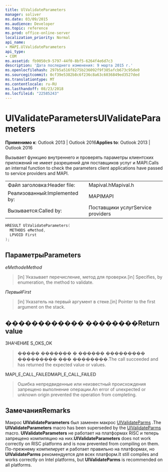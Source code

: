 ```yaml
---
title: UlValidateParameters
manager: soliver
ms.date: 03/09/2015
ms.audience: Developer
ms.topic: reference
ms.prod: office-online-server
localization_priority: Normal
api_name:
- MAPI.UlValidateParameters
api_type:
- COM
ms.assetid: fb9050c9-5797-44f0-8bf5-6264f4e6d7c3
description: 'Дата последнего изменения: 9 марта 2015 г.'
ms.openlocfilehash: 297b5a516f8275b236092f9f385afcb673c95de0
ms.sourcegitcommit: 0cf39e5382b8c6f236c8a63c6036849ed3527ded
ms.translationtype: MT
ms.contentlocale: ru-RU
ms.lasthandoff: 08/23/2018
ms.locfileid: "22585243"
---
```

# <a name="ulvalidateparameters"></a><span data-ttu-id="c1ec5-103">UlValidateParameters</span><span class="sxs-lookup"><span data-stu-id="c1ec5-103">UlValidateParameters</span></span>

  
  
<span data-ttu-id="c1ec5-104">**Применимо к**: Outlook 2013 | Outlook 2016</span><span class="sxs-lookup"><span data-stu-id="c1ec5-104">**Applies to**: Outlook 2013 | Outlook 2016</span></span> 
  
<span data-ttu-id="c1ec5-105">Вызывает функцию внутреннего и проверять параметры клиентских приложений не имеет разрешений для поставщиков услуг и MAPI.</span><span class="sxs-lookup"><span data-stu-id="c1ec5-105">Calls an internal function to check the parameters client applications have passed to service providers and MAPI.</span></span> 
  
|||
|:-----|:-----|
|<span data-ttu-id="c1ec5-106">Файл заголовка:</span><span class="sxs-lookup"><span data-stu-id="c1ec5-106">Header file:</span></span>  <br/> |<span data-ttu-id="c1ec5-107">Mapival.h</span><span class="sxs-lookup"><span data-stu-id="c1ec5-107">Mapival.h</span></span>  <br/> |
|<span data-ttu-id="c1ec5-108">Реализованный:</span><span class="sxs-lookup"><span data-stu-id="c1ec5-108">Implemented by:</span></span>  <br/> |<span data-ttu-id="c1ec5-109">MAPI</span><span class="sxs-lookup"><span data-stu-id="c1ec5-109">MAPI</span></span>  <br/> |
|<span data-ttu-id="c1ec5-110">Вызывается:</span><span class="sxs-lookup"><span data-stu-id="c1ec5-110">Called by:</span></span>  <br/> |<span data-ttu-id="c1ec5-111">Поставщики услуг</span><span class="sxs-lookup"><span data-stu-id="c1ec5-111">Service providers</span></span>  <br/> |
   
```cpp
HRESULT UlValidateParameters(
  METHODS eMethod,
  LPVOID First
);
```

## <a name="parameters"></a><span data-ttu-id="c1ec5-112">Параметры</span><span class="sxs-lookup"><span data-stu-id="c1ec5-112">Parameters</span></span>

 <span data-ttu-id="c1ec5-113">_eMethod_</span><span class="sxs-lookup"><span data-stu-id="c1ec5-113">_eMethod_</span></span>
  
> <span data-ttu-id="c1ec5-114">[in] Указывает перечисление, метод для проверки.</span><span class="sxs-lookup"><span data-stu-id="c1ec5-114">[in] Specifies, by enumeration, the method to validate.</span></span> 
    
 <span data-ttu-id="c1ec5-115">_Первый_</span><span class="sxs-lookup"><span data-stu-id="c1ec5-115">_First_</span></span>
  
> <span data-ttu-id="c1ec5-116">[in] Указатель на первый аргумент в стеке.</span><span class="sxs-lookup"><span data-stu-id="c1ec5-116">[in] Pointer to the first argument on the stack.</span></span>
    
## <a name="return-value"></a><span data-ttu-id="c1ec5-117">������������ ��������</span><span class="sxs-lookup"><span data-stu-id="c1ec5-117">Return value</span></span>

<span data-ttu-id="c1ec5-118">ЗНАЧЕНИЕ S_OK</span><span class="sxs-lookup"><span data-stu-id="c1ec5-118">S_OK</span></span> 
  
> <span data-ttu-id="c1ec5-119">����� ������� � ������ ��������� ��������� ��� ��������.</span><span class="sxs-lookup"><span data-stu-id="c1ec5-119">The call succeeded and has returned the expected value or values.</span></span> 
    
<span data-ttu-id="c1ec5-120">MAPI_E_CALL_FAILED</span><span class="sxs-lookup"><span data-stu-id="c1ec5-120">MAPI_E_CALL_FAILED</span></span> 
  
> <span data-ttu-id="c1ec5-121">Ошибка непредвиденные или неизвестный происхождения запрещено выполнение операции.</span><span class="sxs-lookup"><span data-stu-id="c1ec5-121">An error of unexpected or unknown origin prevented the operation from completing.</span></span>
    
## <a name="remarks"></a><span data-ttu-id="c1ec5-122">Замечания</span><span class="sxs-lookup"><span data-stu-id="c1ec5-122">Remarks</span></span>

<span data-ttu-id="c1ec5-123">Макрос **UlValidateParameters** был заменен макрос [UlValidateParms](ulvalidateparms.md) .</span><span class="sxs-lookup"><span data-stu-id="c1ec5-123">The **UlValidateParameters** macro has been superseded by the [UlValidateParms](ulvalidateparms.md) macro.</span></span> <span data-ttu-id="c1ec5-124">**UlValidateParameters** не работает на платформах RISC и теперь запрещено компиляцию на них.</span><span class="sxs-lookup"><span data-stu-id="c1ec5-124">**UlValidateParameters** does not work correctly on RISC platforms and is now prevented from compiling on them.</span></span> <span data-ttu-id="c1ec5-125">По-прежнему компилирует и работает правильно на платформах, но **UlValidateParms** рекомендуется для всех платформ.</span><span class="sxs-lookup"><span data-stu-id="c1ec5-125">It still compiles and works correctly on Intel platforms, but **UlValidateParms** is recommended on all platforms.</span></span> 
  

